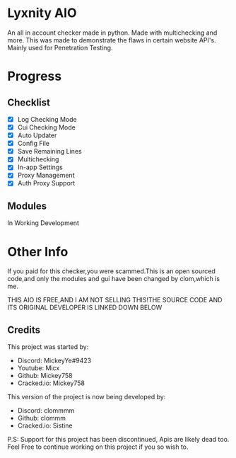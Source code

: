 # Lyxnity AIO
An all in account checker made in python. Made with multichecking and more. This was made to demonstrate the flaws in certain website API's. Mainly used for Penetration Testing.

# Progress

## Checklist
- [x] Log Checking Mode
- [x] Cui Checking Mode
- [x] Auto Updater
- [x] Config File
- [x] Save Remaining Lines
- [x] Multichecking
- [x] In-app Settings
- [x] Proxy Management
- [x] Auth Proxy Support

## Modules
In Working Development

# Other Info
If you paid for this checker,you were scammed.This is an open sourced code,and only the modules and gui have been changed by clom,which is me.

THIS AIO IS FREE,AND I AM NOT SELLING THIS!THE SOURCE CODE AND ITS ORIGINAL DEVELOPER IS LINKED DOWN BELOW
## Credits

This project was started by:
- Discord: MickeyYe#9423
- Youtube: Micx
- Github: Mickey758
- Cracked.io: Mickey758

This version of the project is now being developed by:
- Discord: clommmm
- Github: clommm
- Cracked.io: Sistine

P.S: Support for this project has been discontinued, Apis are likely dead too. Feel Free to continue working on this project if you so wish to.
